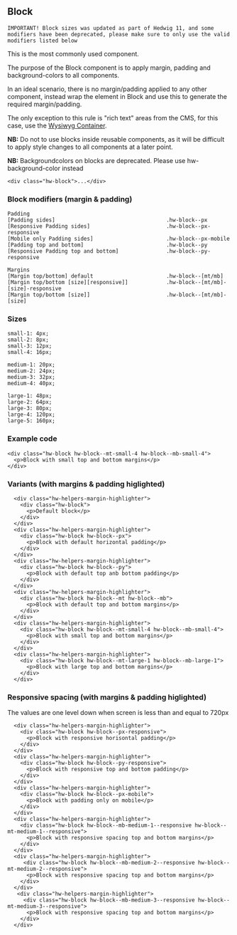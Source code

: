 ## Block

```hint|warning
IMPORTANT! Block sizes was updated as part of Hedwig 11, and some modifiers have been deprecated, please make sure to only use the valid modifiers listed below
```

This is the most commonly used component.

The purpose of the Block component is to apply margin, padding and background-colors to all components.

In an ideal scenario, there is no margin/padding applied to any other component, instead wrap the element in Block and use this to generate the required margin/padding.

The only exception to this rule is "rich text" areas from the CMS, for this case, use the [Wysiwyg Container](/Wysiwyg).

**NB:** Do not to use blocks inside reusable components, as it will be difficult to apply style changes to all components at a later point.

**NB:** Backgroundcolors on blocks are deprecated. Please use hw-background-color instead

```code
<div class="hw-block">...</div>
```

### Block modifiers (margin & padding)

```code
Padding
[Padding sides]                                   .hw-block--px
[Responsive Padding sides]                        .hw-block--px-responsive
[Mobile only Padding sides]                       .hw-block--px-mobile
[Padding top and bottom]                          .hw-block--py
[Responsive Padding top and bottom]               .hw-block--py-responsive

Margins
[Margin top/bottom] default                       .hw-block--[mt/mb]
[Margin top/bottom [size][responsive]]            .hw-block--[mt/mb]-[size]-responsive
[Margin top/bottom [size]]                        .hw-block--[mt/mb]-[size]
```

### Sizes

```code
small-1: 4px;
small-2: 8px;
small-3: 12px;
small-4: 16px;

medium-1: 20px;
medium-2: 24px;
medium-3: 32px;
medium-4: 40px;

large-1: 48px;
large-2: 64px;
large-3: 80px;
large-4: 120px;
large-5: 160px;
```

### Example code

```code
<div class="hw-block hw-block--mt-small-4 hw-block--mb-small-4">
  <p>Block with small top and bottom margins</p>
</div>
```


### Variants (with margins & padding higlighted)

```html|span-4,plain,light
  <div class="hw-helpers-margin-highlighter">
    <div class="hw-block">
      <p>Default block</p>
    </div>
  </div>
  <div class="hw-helpers-margin-highlighter">
    <div class="hw-block hw-block--px">
      <p>Block with default horizontal padding</p>
    </div>
  </div>
  <div class="hw-helpers-margin-highlighter">
    <div class="hw-block hw-block--py">
      <p>Block with default top anb bottom padding</p>
    </div>
  </div>
  <div class="hw-helpers-margin-highlighter">
    <div class="hw-block hw-block--mt hw-block--mb">
      <p>Block with default top and bottom margins</p>
    </div>
  </div>
  <div class="hw-helpers-margin-highlighter">
    <div class="hw-block hw-block--mt-small-4 hw-block--mb-small-4">
      <p>Block with small top and bottom margins</p>
    </div>
  </div>
  <div class="hw-helpers-margin-highlighter">
    <div class="hw-block hw-block--mt-large-1 hw-block--mb-large-1">
      <p>Block with large top and bottom margins</p>
    </div>
  </div>
```

### Responsive spacing (with margins & padding higlighted)
The values are one level down when screen is less than and equal to 720px

```html|span-6,responsive
  <div class="hw-helpers-margin-highlighter">
    <div class="hw-block hw-block--px-responsive">
      <p>Block with responsive horisontal padding</p>
    </div>
  </div>
  <div class="hw-helpers-margin-highlighter">
    <div class="hw-block hw-block--py-responsive">
      <p>Block with responsive top and bottom padding</p>
    </div>
  </div>
  <div class="hw-helpers-margin-highlighter">
    <div class="hw-block hw-block--px-mobile">
      <p>Block with padding only on mobile</p>
    </div>
  </div>
  <div class="hw-helpers-margin-highlighter">
    <div class="hw-block hw-block--mb-medium-1--responsive hw-block--mt-medium-1--responsive">
      <p>Block with responsive spacing top and bottom margins</p>
    </div>
  </div>
  <div class="hw-helpers-margin-highlighter">
     <div class="hw-block hw-block--mb-medium-2--responsive hw-block--mt-medium-2--responsive">
      <p>Block with responsive spacing top and bottom margins</p>
    </div>
  </div>
   <div class="hw-helpers-margin-highlighter">
     <div class="hw-block hw-block--mb-medium-3--responsive hw-block--mt-medium-3--responsive">
      <p>Block with responsive spacing top and bottom margins</p>
    </div>
  </div>
  
```


